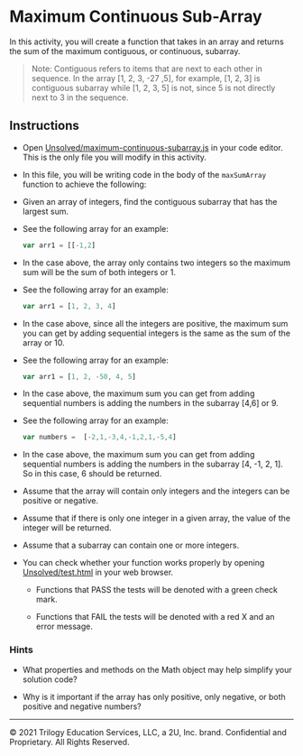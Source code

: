 # Maximum Continuous Sub-Array

In this activity, you will create a function that takes in an array and returns the sum of the maximum contiguous, or continuous, subarray. 

> Note: Contiguous refers to items that are next to each other in sequence. In the array [1, 2, 3, -27 ,5], for example, [1, 2, 3] is contiguous subarray while [1, 2, 3, 5] is not, since 5 is not directly next to 3 in the sequence. 

## Instructions

* Open [Unsolved/maximum-continuous-subarray.js](Unsolved/maximum-continuous-subarray.js) in your code editor. This is the only file you will modify in this activity.

*  In this file, you will be writing code in the body of the `maxSumArray` function to achieve the following:

  * Given an array of integers, find the contiguous subarray that has the largest sum.

  * See the following array for an example:

     ```js
     var arr1 = [[-1,2]
     ```

  *  In the case above, the array only contains two integers so the maximum sum will be the sum of both integers or 1. 

  * See the following array for an example:

     ```js
     var arr1 = [1, 2, 3, 4]
     ```

   * In the case above, since all the integers are positive, the maximum sum you can get by adding sequential integers is the same as the sum of the array or 10.

   * See the following array for an example:

     ```js
     var arr1 = [1, 2, -50, 4, 5]
     ```

   * In the case above, the maximum sum you can get from adding sequential numbers is adding the numbers in the subarray [4,6] or 9.

   * See the following array for an example:

     ```js
     var numbers =  [-2,1,-3,4,-1,2,1,-5,4]
     ```

   * In the case above, the maximum sum you can get from adding sequential numbers is adding the numbers in the subarray [4, -1, 2, 1]. So in this case, 6 should be returned.

   * Assume that the array will contain only integers and the integers can be positive or negative. 

   * Assume that if there is only one integer in a given array, the value of the integer will be returned. 

   * Assume that a subarray can contain one or more integers.

* You can check whether your function works properly by opening [Unsolved/test.html](Unsolved/test.html) in your web browser.

   * Functions that PASS the tests will be denoted with a green check mark.

   * Functions that FAIL the tests will be denoted with a red X and an error message.

### Hints

* What properties and methods on the Math object may help simplify your solution code?

* Why is it important if the array has only positive, only negative, or both positive and negative numbers?

---
© 2021 Trilogy Education Services, LLC, a 2U, Inc. brand. Confidential and Proprietary. All Rights Reserved.

